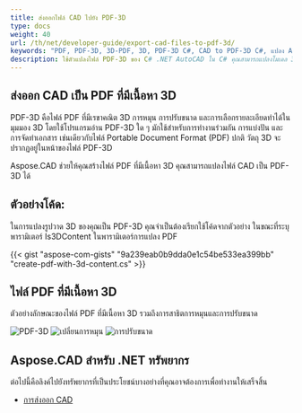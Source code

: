```yaml
---
title: ส่งออกไฟล์ CAD ไปยัง PDF-3D
type: docs
weight: 40
url: /th/net/developer-guide/export-cad-files-to-pdf-3d/
keywords: "PDF, PDF-3D, 3D-PDF, 3D, PDF-3D C#, CAD to PDF-3D C#, แปลง AutoCAD, แปลง autocad เป็น pdf-3d"
description: ใช้ตัวแปลงไฟล์ PDF-3D ของ C# .NET AutoCAD ใน C# คุณสามารถแปลงโมเดล 3D เป็น PDF-3D ใน C# .NET ได้เช่นกัน
---
```


## **ส่งออก CAD เป็น PDF ที่มีเนื้อหา 3D**

PDF-3D คือไฟล์ PDF ที่มีเรขาคณิต 3D การหมุน การปรับขนาด และการเลือกรายละเอียดทำได้ในมุมมอง 3D โดยใช้โปรแกรมอ่าน PDF-3D ใด ๆ มักใช้สำหรับการทำงานร่วมกัน การแบ่งปัน และการจัดทำเอกสาร เช่นเดียวกับไฟล์ Portable Document Format (PDF) ปกติ วัตถุ 3D จะปรากฏอยู่ในหน้าของไฟล์ PDF-3D

Aspose.CAD ช่วยให้คุณสร้างไฟล์ PDF ที่มีเนื้อหา 3D คุณสามารถแปลงไฟล์ CAD เป็น PDF-3D ได้

## **ตัวอย่างโค้ด:**

ในการแปลงรูปวาด 3D ของคุณเป็น PDF-3D คุณจำเป็นต้องเรียกใช้โค้ดจากตัวอย่าง ในขณะที่ระบุพารามิเตอร์ Is3DContent ในพารามิเตอร์การแปลง PDF

{{< gist "aspose-com-gists" "9a239eab0b9dda0e1c54be533ea399bb" "create-pdf-with-3d-content.cs" >}}

## **ไฟล์ PDF ที่มีเนื้อหา 3D**

ตัวอย่างลักษณะของไฟล์ PDF ที่มีเนื้อหา 3D รวมถึงการสาธิตการหมุนและการปรับขนาด

![PDF-3D](/_assets/guide/pdf-3d/result.png)
![เปลี่ยนการหมุน](/_assets/guide/pdf-3d/rotate.png)
![การปรับขนาด](/_assets/guide/pdf-3d/scaling.png)

## **Aspose.CAD สำหรับ .NET ทรัพยากร**

ต่อไปนี้คือลิงค์ไปยังทรัพยากรที่เป็นประโยชน์บางอย่างที่คุณอาจต้องการเพื่อทำงานให้เสร็จสิ้น

- [การส่งออก CAD](/th/cad/net/exporting-cad/)

